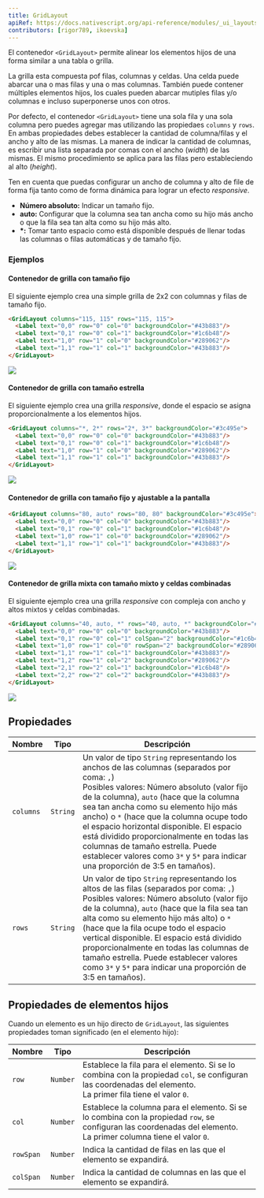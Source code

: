 ```yaml
---
title: GridLayout
apiRef: https://docs.nativescript.org/api-reference/modules/_ui_layouts_grid_layout_
contributors: [rigor789, ikoevska]
---
```


El contenedor `<GridLayout>` permite alinear los elementos hijos de una forma similar a una tabla o grilla.

La grilla esta compuesta pof filas, columnas y celdas. Una celda puede abarcar una o mas filas y una o mas columnas. También puede contener múltiples elementos hijos, los cuales pueden abarcar mutiples filas y/o columnas e incluso superponerse unos con otros.

Por defecto, el contenedor  `<GridLayout>` tiene una sola fila y una sola columna pero puedes agregar mas utilizando las propiedaes `columns` y `rows`. En ambas propiedades debes establecer la cantidad de columna/filas y el ancho y alto de las mismas. La manera de indicar la cantidad de columnas, es escribir una lista separada por comas con el ancho (*width*) de las mismas. El mismo procedimiento se aplica para las filas pero estableciendo al alto (*height*).

Ten en cuenta que puedas configurar un ancho de columna y alto de file de forma fija tanto como de forma dinámica para lograr un efecto *responsive*.

* **Número absoluto:** Indicar un tamaño fijo.
* **auto:** Configurar que la columna sea tan ancha como su hijo más ancho o que la fila sea tan alta como su hijo más alto.
* **\*:** Tomar tanto espacio como está disponible después de llenar todas las columnas o filas automáticas y de tamaño fijo.

### Ejemplos

#### Contenedor de grilla con tamaño fijo

El siguiente ejemplo crea una simple grilla de 2x2 con columnas y filas de tamaño fijo.

```html
<GridLayout columns="115, 115" rows="115, 115">
  <Label text="0,0" row="0" col="0" backgroundColor="#43b883"/>
  <Label text="0,1" row="0" col="1" backgroundColor="#1c6b48"/>
  <Label text="1,0" row="1" col="0" backgroundColor="#289062"/>
  <Label text="1,1" row="1" col="1" backgroundColor="#43b883"/>
</GridLayout>
```
<img class="md:w-1/2 lg:w-1/3" src="https://art.nativescript-vue.org/layouts/grid_layout.svg" />

#### Contenedor de grilla con tamaño estrella

El siguiente ejemplo crea una grilla *responsive*, donde el espacio se asigna proporcionalmente a los elementos hijos.

```html
<GridLayout columns="*, 2*" rows="2*, 3*" backgroundColor="#3c495e">
  <Label text="0,0" row="0" col="0" backgroundColor="#43b883"/>
  <Label text="0,1" row="0" col="1" backgroundColor="#1c6b48"/>
  <Label text="1,0" row="1" col="0" backgroundColor="#289062"/>
  <Label text="1,1" row="1" col="1" backgroundColor="#43b883"/>
</GridLayout>
```
<img class="md:w-1/2 lg:w-1/3" src="https://art.nativescript-vue.org/layouts/grid_layout_star_sizing.svg" />

#### Contenedor de grilla con tamaño fijo y ajustable a la pantalla

```html
<GridLayout columns="80, auto" rows="80, 80" backgroundColor="#3c495e">
  <Label text="0,0" row="0" col="0" backgroundColor="#43b883"/>
  <Label text="0,1" row="0" col="1" backgroundColor="#1c6b48"/>
  <Label text="1,0" row="1" col="0" backgroundColor="#289062"/>
  <Label text="1,1" row="1" col="1" backgroundColor="#43b883"/>
</GridLayout>
```
<img class="md:w-1/2 lg:w-1/3" src="https://art.nativescript-vue.org/layouts/grid_layout_fixed_auto.svg" />

#### Contenedor de grilla mixta con tamaño mixto y celdas combinadas

El siguiente ejemplo crea una grilla *responsive* con compleja con ancho y altos mixtos y celdas combinadas.

```html
<GridLayout columns="40, auto, *" rows="40, auto, *" backgroundColor="#3c495e">
  <Label text="0,0" row="0" col="0" backgroundColor="#43b883"/>
  <Label text="0,1" row="0" col="1" colSpan="2" backgroundColor="#1c6b48"/>
  <Label text="1,0" row="1" col="0" rowSpan="2" backgroundColor="#289062"/>
  <Label text="1,1" row="1" col="1" backgroundColor="#43b883"/>
  <Label text="1,2" row="1" col="2" backgroundColor="#289062"/>
  <Label text="2,1" row="2" col="1" backgroundColor="#1c6b48"/>
  <Label text="2,2" row="2" col="2" backgroundColor="#43b883"/>
</GridLayout>
```
<img class="md:w-1/2 lg:w-1/3" src="https://art.nativescript-vue.org/layouts/grid_layout_complex.svg" />

## Propiedades

| Nombre | Tipo | Descripción |
|------|------|-------------|
`columns` | `String` | Un valor de tipo `String` representando los anchos de las columnas (separados por coma: `,`)<br/>Posibles valores: Número absoluto (valor fijo de la columna), `auto` (hace que la columna sea tan ancha como su elemento hijo más ancho) o `*` (hace que la columna ocupe todo el espacio horizontal disponible. El espacio está dividido proporcionalmente en todas las columnas de tamaño estrella. Puede establecer valores como `3*` y `5*` para indicar una proporción de 3:5 en tamaños).
`rows` | `String` | Un valor de tipo `String` representando los altos de las filas (separados por coma: `,`)<br/>Posibles valores: Número absoluto (valor fijo de la columna), `auto` (hace que la fila sea tan alta como su elemento hijo más alto) o `*` (hace que la fila ocupe todo el espacio vertical disponible. El espacio está dividido proporcionalmente en todas las columnas de tamaño estrella. Puede establecer valores como `3*` y `5*` para indicar una proporción de 3:5 en tamaños).

## Propiedades de elementos hijos
Cuando un elemento es un hijo directo de `GridLayout`, las siguientes propiedades toman significado (en el elemento hijo):

| Nombre | Tipo | Descripción |
|------|------|-------------|
`row` | `Number` | Establece la fila para el elemento. Si se lo combina con la propiedad `col`, se configuran las coordenadas del elemento.<br/>La primer fila tiene el valor `0`.
`col` | `Number` | Establece la columna para el elemento. Si se lo combina con la propiedad `row`, se configuran las coordenadas del elemento.<br/>La primer columna tiene el valor `0`.
`rowSpan` | `Number` | Indica la cantidad de filas en las que el elemento se expandirá.
`colSpan` | `Number` | Indica la cantidad de columnas en las que el elemento se expandirá.

